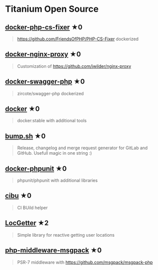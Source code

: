 # Titanium Open Source

## [docker-php-cs-fixer](https://github.com/titanium-codes/docker-php-cs-fixer) &#9733;0

> https://github.com/FriendsOfPHP/PHP-CS-Fixer dockerized

## [docker-nginx-proxy](https://github.com/titanium-codes/docker-nginx-proxy) &#9733;0

> Customization of https://github.com/jwilder/nginx-proxy

## [docker-swagger-php](https://github.com/titanium-codes/docker-swagger-php) &#9733;0

> zircote/swagger-php dockerized

## [docker](https://github.com/titanium-codes/docker) &#9733;0

> docker:stable with additional tools

## [bump.sh](https://github.com/titanium-codes/bump.sh) &#9733;0

> Release, changelog and merge request generator for GitLab and GitHub. Usefull magic in one string :)

## [docker-phpunit](https://github.com/titanium-codes/docker-phpunit) &#9733;0

> phpunit/phpunit with additional libraries

## [cibu](https://github.com/titanium-codes/cibu) &#9733;0

> CI BUild helper

## [LocGetter](https://github.com/titanium-codes/LocGetter) &#9733;2

> Simple library for reactive getting user locations

## [php-middleware-msgpack](https://github.com/titanium-codes/php-middleware-msgpack) &#9733;0

> PSR-7 middleware with https://github.com/msgpack/msgpack-php
